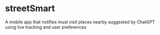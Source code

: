 # streetSmart
A mobile app that notifies must visit places nearby suggested by ChatGPT using live tracking and user preferences

